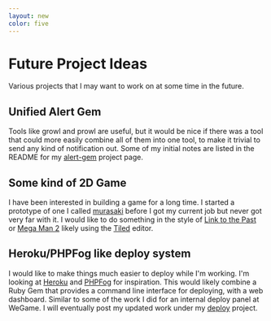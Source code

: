 ```yaml
---
layout: new
color: five
---
```

# Future Project Ideas

Various projects that I may want to work on at some time in the future.

## Unified Alert Gem

Tools like growl and prowl are useful, but it would be nice if there was a tool that could more easily combine all of them into one tool, to make it trivial to send any kind of notification out. Some of my initial notes are listed in the README for my [alert-gem](https://github.com/kfdm/alert-gem#readme) project page.

## Some kind of 2D Game

I have been interested in building a game for a long time. I started a prototype of one I called [murasaki](http://www.wegame.com/view/murasaki/) before I got my current job but never got very far with it. I would like to do something in the style of [Link to the Past](http://en.wikipedia.org/wiki/The_Legend_of_Zelda:_A_Link_to_the_Past) or [Mega Man 2](http://en.wikipedia.org/wiki/Mega_Man_2) likely using the [Tiled](http://www.mapeditor.org/) editor.

## Heroku/PHPFog like deploy system

I would like to make things much easier to deploy while I'm working. I'm looking at [Heroku](http://www.heroku.com/) and [PHPFog](https://www.phpfog.com/) for inspiration. This would likely combine a Ruby Gem that provides a command line interface for deploying, with a web dashboard. Similar to some of the work I did for an internal deploy panel at WeGame. I will eventually post my updated work under my [deploy](https://github.com/kfdm/deploy) project.